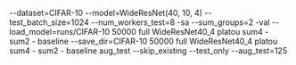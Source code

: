 --dataset=CIFAR-10 --model=WideResNet(40, 10, 4) --test_batch_size=1024 --num_workers_test=8 -sa --sum_groups=2 -val --load_model=runs/CIFAR-10 50000 full WideResNet40_4 platou sum4 - sum2 - baseline --save_dir=CIFAR-10 50000 full WideResNet40_4 platou sum4 - sum2 - baseline aug_test --skip_existing --test_only --aug_test=125